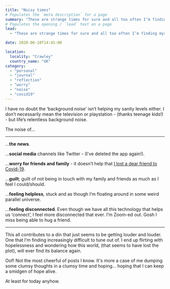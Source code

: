 ```yaml
---
title: "Noisy times"
# Populates the `meta description` for a page
summary: "These are strange times for sure and all too often I’m finding myself overly concerned with the future and primarily its potential outworking for my kids."
# Populates the opening / `lead` text on a page
lead:
  - "These are strange times for sure and all too often I’m finding myself overly concerned with the future and primarily its potential outworking for my kids. Most of which I have no way of controlling anyway; and yet these thoughts can end up taking up a big chunk of space in my mind and sapping me of energy."

date: 2020-06-10T14:41:00

location:
  locality: "Crawley"
  country_name: "UK"
category:
  - "personal"
  - "journal"
  - "reflection"
  - "worry"
  - "noise"
  - "covid19"
---
```


I have no doubt the ‘background noise’ isn’t helping my sanity levels either. I don’t necessarily mean the television or playstation - (thanks teenage kids!) - but life’s relentless background noise.

The noise of&hellip;

***

&hellip;**the news**.

&hellip;**social media** channels like Twitter - (I’ve deleted the app again!).

&hellip;**worry for friends and family** - it doesn’t help that [I lost a dear friend to Covid-19][1].

&hellip;**guilt**; guilt of not being in touch with my family and friends as much as I feel I could/should.

&hellip;**feeling helpless**, stuck and as though I’m floating around in some weird parallel universe.

&hellip;**feeling disconnected**. Even though we have all this technology that helps us ‘connect’, I feel more disconnected that ever. I’m Zoom-ed out. Gosh I miss being able to hug a friend.

***

This all contributes to a din that just seems to be getting louder and louder. One that I’m finding increasingly difficult to tune out of. I end up flirting with hopelessness and wondering how this world, (that seems to have lost the plot), will ever find its balance again.

Oof! Not the most cheerful of posts I know. It's more a case of me dumping some clumsy thoughts in a clumsy time and hoping&hellip; hoping that I can keep a smidgen of hope alive.

At least for today anyhow.

[1]: /writing/2020-05-12/peter-hart
